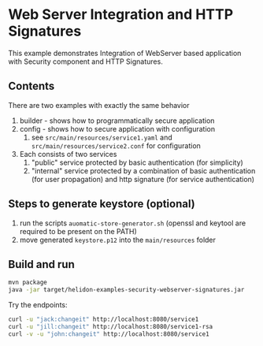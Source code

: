 # Web Server Integration and HTTP Signatures

This example demonstrates Integration of WebServer
based application with Security component and HTTP Signatures.

## Contents

There are two examples with exactly the same behavior
1. builder - shows how to programmatically secure application
2. config - shows how to secure application with configuration
    1. see `src/main/resources/service1.yaml` and `src/main/resources/service2.conf` for configuration
3. Each consists of two services
    1. "public" service protected by basic authentication (for simplicity)
    2. "internal" service protected by a combination of basic authentication (for user propagation) and http signature
    (for service authentication)

## Steps to generate keystore (optional)
1. run the scripts ``auomatic-store-generator.sh`` (openssl and keytool are required to be present on the PATH)
2. move generated ``keystore.p12`` into the ``main/resources`` folder

## Build and run

```bash
mvn package
java -jar target/helidon-examples-security-webserver-signatures.jar
```

Try the endpoints:
```bash
curl -u "jack:changeit" http://localhost:8080/service1
curl -u "jill:changeit" http://localhost:8080/service1-rsa
curl -v -u "john:changeit" http://localhost:8080/service1
```
